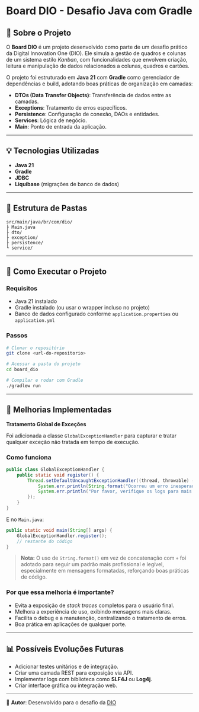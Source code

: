 # Board DIO - Desafio Java com Gradle

## 📄 Sobre o Projeto

O **Board DIO** é um projeto desenvolvido como parte de um desafio prático da Digital Innovation One (DIO). Ele simula a gestão de quadros e colunas de um sistema estilo *Kanban*, com funcionalidades que envolvem criação, leitura e manipulação de dados relacionados a colunas, quadros e cartões.

O projeto foi estruturado em **Java 21** com **Gradle** como gerenciador de dependências e build, adotando boas práticas de organização em camadas:

* **DTOs (Data Transfer Objects)**: Transferência de dados entre as camadas.
* **Exceptions**: Tratamento de erros específicos.
* **Persistence**: Configuração de conexão, DAOs e entidades.
* **Services**: Lógica de negócio.
* **Main**: Ponto de entrada da aplicação.

---

## 💡 Tecnologias Utilizadas

* **Java 21**
* **Gradle**
* **JDBC**
* **Liquibase** (migrações de banco de dados)

---

## 🔗 Estrutura de Pastas

```
src/main/java/br/com/dio/
├️ Main.java
├️ dto/
├️ exception/
├️ persistence/
└️ service/
```

---

## 🔧 Como Executar o Projeto

### Requisitos

* Java 21 instalado
* Gradle instalado (ou usar o wrapper incluso no projeto)
* Banco de dados configurado conforme `application.properties` ou `application.yml`

### Passos

```bash
# Clonar o repositório
git clone <url-do-repositorio>

# Acessar a pasta do projeto
cd board_dio

# Compilar e rodar com Gradle
./gradlew run
```

---

## 🌟 Melhorias Implementadas

**Tratamento Global de Exceções**

Foi adicionada a classe `GlobalExceptionHandler` para capturar e tratar qualquer exceção não tratada em tempo de execução.

### Como funciona

```java
public class GlobalExceptionHandler {
    public static void register() {
        Thread.setDefaultUncaughtExceptionHandler((thread, throwable) -> {
            System.err.println(String.format("Ocorreu um erro inesperado: %s", throwable.getMessage()));
            System.err.println("Por favor, verifique os logs para mais detalhes.");
        });
    }
}
```

E no `Main.java`:

```java
public static void main(String[] args) {
    GlobalExceptionHandler.register();
    // restante do código
}
```

> **Nota:** O uso de `String.format()` em vez de concatenação com `+` foi adotado para seguir um padrão mais profissional e legível, especialmente em mensagens formatadas, reforçando boas práticas de código.

### Por que essa melhoria é importante?

* Evita a exposição de *stack traces* completos para o usuário final.
* Melhora a experiência de uso, exibindo mensagens mais claras.
* Facilita o debug e a manutenção, centralizando o tratamento de erros.
* Boa prática em aplicações de qualquer porte.

---

## 📊 Possíveis Evoluções Futuras

* Adicionar testes unitários e de integração.
* Criar uma camada REST para exposição via API.
* Implementar logs com biblioteca como **SLF4J** ou **Log4j**.
* Criar interface gráfica ou integração web.

---

💼 **Autor**: Desenvolvido para o desafio da [DIO](https://web.dio.me)
